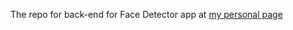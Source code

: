 The repo for back-end for Face Detector app at [my personal page](https://v-iashin.github.io/face_detection.html)
